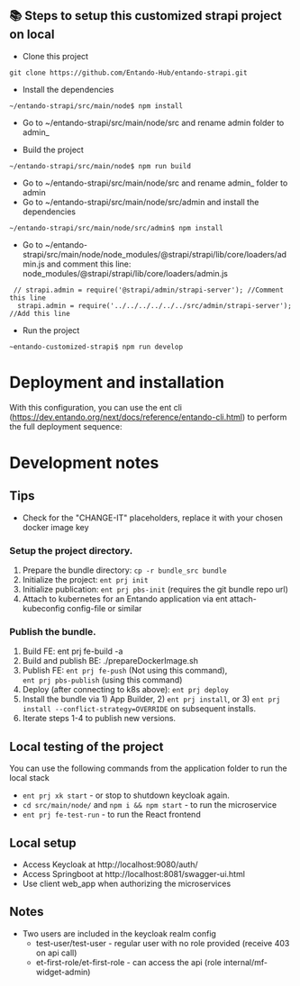 ## 📚 Steps to setup this customized strapi project on local
- Clone this project
```
git clone https://github.com/Entando-Hub/entando-strapi.git
```
- Install the dependencies
```
~/entando-strapi/src/main/node$ npm install
```
- Go to ~/entando-strapi/src/main/node/src and rename admin folder to admin_

- Build the project
```
~/entando-strapi/src/main/node$ npm run build
```
- Go to ~/entando-strapi/src/main/node/src and rename admin_ folder to admin
- Go to ~/entando-strapi/src/main/node/src/admin and install the dependencies
```
~/entando-strapi/src/main/node/src/admin$ npm install
```
- Go to ~/entando-strapi/src/main/node/node_modules/@strapi/strapi/lib/core/loaders/admin.js and comment this line: node_modules/@strapi/strapi/lib/core/loaders/admin.js
```
 // strapi.admin = require('@strapi/admin/strapi-server'); //Comment this line
  strapi.admin = require('../../../../../../src/admin/strapi-server'); //Add this line
```
- Run the project
```
~entando-customized-strapi$ npm run develop
```
# Deployment and installation
With this configuration, you can use the ent cli (https://dev.entando.org/next/docs/reference/entando-cli.html) to perform the full deployment sequence:

# Development notes
## Tips
* Check for the "CHANGE-IT" placeholders, replace it with your chosen docker image key

### Setup the project directory.
1. Prepare the bundle directory: `cp -r bundle_src bundle`
2. Initialize the project: `ent prj init`
3. Initialize publication: `ent prj pbs-init` (requires the git bundle repo url)
4. Attach to kubernetes for an Entando application via ent attach-kubeconfig config-file or similar

### Publish the bundle.
1. Build FE: ent prj fe-build -a
2. Build and publish BE: ./prepareDockerImage.sh
3. Publish FE: `ent prj fe-push` (Not using this command),  
    `ent prj pbs-publish` (using this command)
4. Deploy (after connecting to k8s above): `ent prj deploy`
5. Install the bundle via 1) App Builder, 2) `ent prj install`, or 3) `ent prj install --conflict-strategy=OVERRIDE` on subsequent installs.
6. Iterate steps 1-4 to publish new versions.

## Local testing of the project
You can use the following commands from the application folder to run the local stack
* `ent prj xk start` - or stop to shutdown keycloak again.
* `cd src/main/node/` and `npm i && npm start` - to run the microservice
* `ent prj fe-test-run` - to run the React frontend

## Local setup
* Access Keycloak at http://localhost:9080/auth/
* Access Springboot at http://localhost:8081/swagger-ui.html
* Use client web_app when authorizing the microservices

## Notes
* Two users are included in the keycloak realm config
    * test-user/test-user - regular user with no role provided (receive 403 on api call)
    * et-first-role/et-first-role - can access the api (role internal/mf-widget-admin)
